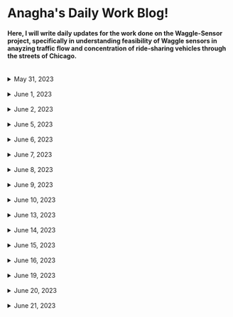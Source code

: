 # Anagha's Daily Work Blog!

#### Here, I will write daily updates for the work done on the Waggle-Sensor project, specifically in understanding feasibility of Waggle sensors in anayzing traffic flow and concentration of ride-sharing vehicles through the streets of Chicago.

<br/>

<details>
<summary> May 31, 2023 </summary>

### May 31, 2023
  
  **Goal:**  Modify image in Python by overlaying Uber (or Lyft) sticker on front car windshield
  
  Worked on image augmentation using OpenCV and Python Imaging Library (PIL):
    
  * Downloaded generic car image and Uber sticker logo from Google
  * Resized Uber sticker through cv2 `resize`
  * Used mouse-click function to identify exact location/coordinate points of Uber sticker location
  * Used cv2, PIL, and Numpy image functions to overlay uber sticker on car, specifically through `warpPerspective` function
  
Other:
  * Gained access to Sage Data Client API Github Repo (contains Waggle sensor street images)
  * Gained authorization credentials for the Sage Continuum Portal (used to download sensor node images from a given timespan, date, location, and plugin)
  
</details>


<br/>


<details>
<summary> June 1, 2023 </summary>

### June 1, 2023
  
  **Goal:**  Download images from `Plugin-Image-Sampler` filter from Waggle nodes in center of Chicago using Sage Continuum Portal and divide all images into equal quadrants for image augmentation
  
  Worked on retrieving and downloading Waggle node images in Chicago from portal for a specific date and sensor:
    
  * Developed `urls.txt` file to retrieve image links from node W026 from Sage Data API, and output the links to a python file to download onto system, with the help of Sean and Yufeng
  * Worked on dividing one image into 4 quadrants using numpy arrays through center x, y, width, and height values, along with cv2 functions
  * Parsed through 20, May 31 images from node W026 using Global python module to divide each image in folder into 4 equal quadrants
  * Wrote each image quadrant into separate file, compiled all quadrants into additional folder
  
Other:
  * First team research meeting today! 
  * Still waiting on ANL login information to access worktation desktop and accounts

</details>


<br/>


<details>
<summary> June 2, 2023 </summary>

### June 2, 2023
  
  **Goal:**  Use quadrant images from `Plugin-Image-Sampler` filter from Waggle nodes and add Uber Stickers to each quadrant (if a car is present)
  
  Worked on writing several functions to read and traverse through one set of quadrant images, add stickers to each car present, and save new image:
    
  * Used OpenCV `imshow` and glob library to read in image and first divide into quadrants
  * Wrote a `setSticker` function to overlay sticker on a chosen section of the image (specifically on the back or front of a car)
  * Parsed through each of the 4 quadrants and called function to overlay sticker on cars if possible (key pressed to skip or move onto next image)
  * Saved each augmented image into the same original file
  
Other:
  * Received ANL login - created Github SSH key and LCRC account to gain access to Waggle Project

</details>


<br/>


<details>
<summary> June 5, 2023 </summary>

### June 5, 2023
  
  **Goal:**  Augment all node images in folder and include randomization feature - traverse through every image (from chosen timespan & node) and add random rideshare logo/sticker on coordinates of choice
  
  Worked on writing several functions to read and traverse through an entire folder of node images, divide them into quadrants, add random sticker in chosen location, and save new image:
    
  * Used OpenCV `imshow` and glob library to read in each image and divide into quadrants
  * Wrote `random_sticker` function to choose random rideshare-vehicle sticker from given folder (from Uber + Lyft)
  * Wrote a `setSticker` function to overlay random sticker on a chosen section of the image (specifically on the back or front of a car)
  * Parsed through each of the 4 quadrants of every image, and call function to overlay sticker on cars if possible (key pressed to skip or move onto next image)
  * Saved each augmented image into the same original file
  
Other:
  * Set up workstation computer, downloaded necessary files/applications and started coding!
  * Committed updated python notebook to GitHub Image_Augmentation folder
  * Downloaded images from node W07B `image-sampler` plugin for the entire month of May (~800 images downloaded) - inspired by Python script + file from Sean

</details>


<br/>


<details>
<summary> June 6, 2023 </summary>

### June 6, 2023
  
  **Goal:**  Start creating training dataset using Node W07B May 1-31, 2023 images.
  
  Add ridesharing vehicle stickers onto images from Node W07B in the Month of May:
    
  * Used image augmentation functions (from RideSharingAddition notebook) to augment more than **960** images 
  * Saved each augmented image into new quadrant file
  
Other:
  * The YoloV7 object identification machine learning framework will be used to create the machine learning ridesharing vehicle model
  * End goal is to finish training, validating, and testing ML model by end of June for Waggle nodes deployed at O'Hare Airport

</details>


<br/>


<details>
<summary> June 7, 2023 </summary>

### June 7, 2023
  
  **Goal:**  Work on training dataset using Node W026 and W02C May 1-31, 2023 images.
  
  Add ridesharing vehicle stickers onto images from Node W026 and W02C in the Month of May:
    
  * Used image augmentation functions (from RideSharingAddition notebook) to augment more than **2000** images (1200 from W026 and 800 from W02C) 
  * Saved each augmented image into new quadrant file
  
Other:
  * Starting to learn about YoloV7 object identification framework + bounding boxes needed to identify stickers on top of cars
  * May need to run model on Google Colab depending on computer GPU capabilities

</details>


<br/>


<details>
<summary> June 8, 2023 </summary>

### June 8, 2023
  
  **Goal:** Start learning (follow/read tutorials, etc.) about YoloV7 object identification ML framework
  
 Start creating Bounding Boxes for sample (30-image) dataset using YoloLabels and train and test data on Google Colab
    
  * Read several tutorials + documentation on YoloV7, its used cases, and basic code blocks on training and testing a custom dataset
  * Set up YoloLabel software to add bounding boxes around the ridesharing stickers - labelled small sample dataset for practice
  * Installed YoloV7 packages, divided sample dataset into training, validation, and testing folders (along with image annotations .txt files)
  * Using Google Colab: trained & tested model - very poor performance but main purpose was to get accustomed to YoloV7 framework
  
Other:
  * Group Research Meeting: May need to add bounding boxes around individual ridesharing stickers or around cars - see which produces optimal results
  * Make sure to use a key metric (i.e. identifying correct number of ridesharing vehicles in picture) to compare different versions of ML model -> seeing which method of bounding boxes produces a number closer to the correct key metric - thanks to Sean for this suggestion
  * Additional thoughts: Can try to use ViLT model proposed by HuggingFace to see its performance - no supervision or previous labeling required (idea proposed by Sean)

</details>


<br/>


<details>
<summary> June 9, 2023 </summary>

### June 9, 2023
  
  **Goal:** Start annotating data using YoloLabel platform
  
 Start creating Bounding Boxes around ridesharing sticker images for each node's data
    
  * Read several tutorials + installation guides on YoloLabel, and the proper method to annotate data (bounding box should only enclose object, and no more)
  * Set up YoloLabel software to add bounding boxes around the ridesharing stickers
  * Started adding bounding boxes for Nodes W07B - currently adding bounding boxes around specific ridesharing stickers (and not the entire car) - may have to test accuracy of model against key metric (# of ridesharing vehicles in image) to test performance
  
Other:
  * Played around with ViLT model by HuggingFace (followed basic tutorial and asked question on pre-trained model - poor performance, but will have to look into it more later!)

</details>


<br/>


<details>
<summary> June 10, 2023 </summary>

### June 10, 2023
  
  **Goal:** Finish annotating data with YoloLabel platform and randomly divide data for model training, validation, and testing
  
 Finish creating Boundary Boxes for all nodes, divided data for each node into folders
    
  * Finished creating boundary boxes for Nodes W02C and W026 - added boxes around specific ridesharing stickers in images - total ~2960 labelled images + text annotation files
  * Wrote Python script (`divide_data.ipynb`) to randomly divide original images + corresponding labelled text files into 3 folders (train, val, test) using Python's `random`, `glob`, and `shutil` libraries
  
Other:
  * Finished 3 required trainings

</details>



<br/>


<details>
<summary> June 13, 2023 </summary>

### June 13, 2023
  
  **Goal:** Start creating YoloV7 model trained on custom rideshare vehicle data
  
 Uploaded data + Yolov7 folder to Google drive, created python script to train model
    
  * Upload divided data into Google Drive
  * Used basic Yolov7 tutorial to train model on custom data (75 epochs - took about 5-6 hrs), used custom `weight.py`
  * Tested model with 15% confidence level on test images - classified 0 images as rideshare vehicles :'(
  * Read guides explaining how to train model with transfer learning approach, next goal is to use pretrained model and train with additional custom data for higher accuracy
  
Other:
  * Finished 2 required trainings

</details>


<br/>


<details>
<summary> June 14, 2023 </summary>

### June 14, 2023
  
  **Goal:** Create transfer-learned model using PyTorch pretrained weights + CNN
  
 Uploaded node data, used transfer-learning approach to improve accuracy of rideshare sticker recognition, analyzed loss-charts + accuracy, tested model with images
    
  * Upload W07B randomly divided data into Google Drive (saved into 3 folders, each with 2 class - Normal and Rideshare)
  * Used Pytorch convolutional neural network model and pretrained weights (`IMAGENET1K_V1`) to reset and train last layer of model with custom data (approx. 2000 images)
  * Final accuracy of 91.0526%, trained twice with 25 epochs each (cnn model also finetuned with custom data)
  * Created epochs vs. training loss chart - training loss decreased from 0.6976 to 0.3578 throughout first 25 epochs
  
Other:
  * Finished several required trainings

</details>



<br/>



<details>
<summary> June 15, 2023 </summary>

### June 15, 2023
  
  **Goal:** Create new training transfer-learned model with `ResNet18` pretrained weights for **entire** Chicago dataset
  
 Created training transfer learned model and developed Validation and Training Accuracy and Loss Charts
    
  * Randomly divided nodes W07B, W026, and W02C data into training and validation folders
  * Uploaded node W07B, W026, and W02C folders (zip files) to Colab - changed python script to account for entire dataset
  * Trained transfer-learned model with `Resnet18 IMAGENET1K_V1` preweights - 2 stages
    * Stage 1: Loading pretrained model, optimizing all parameters with custom data - finetuning Convolutional Neural network
    * Stage 2: Loading pretrained model, optimizing only final few layers with custom data
  * Made updates to training python script and included epoch accuracy and loss data feature to store data values
  * Created training + validation loss and accuracy stage 1 charts (see `Plots` folder)
  
Other:
  * Finished 2 required trainings

</details>



<br/>



<details>
<summary> June 16, 2023 </summary>

### June 16, 2023
  
  **Goal:** Create new training transfer-learned model with `ResNet50 IMAGENET1K_V2`  pretrained weights for **entire** Chicago dataset
  
 Created ResNet50 transfer learned model and developed Validation and Training Accuracy and Loss Charts
    
  * Does ResNet50 Model perform better than ResNet18?
    * ResNet50: Bottleneck Residual Building Block = faster training, higher accuracy, updated model with more training data
  * Final accuracy of `0.936968` for Stage 1 (optimizing all model parameters)   
  * Created training + validation loss and accuracy stage 1 charts (see `Plots` folder, image 2)
  
Other:
  * Finished 3 required trainings (only 5 left!)
  * GPU in Colab ran out :(

</details>



<br/>



<details>
<summary> June 19, 2023 </summary>

### June 19, 2023
  
  **Goal:** Create new ml model using finetuning approach with YoloV7 pretrained model
  
 Finetuned Yolov7 model (previously trained on COCO dataset)
    
  * Uploaded all images into alternative drive account (to access additional GPU without waiting
  * Created new image recognition model using pretrained YoloV7 model, and finetuning/custom training final layers with custom dataset
    * 100 epochs (`results.txt` file generated after) 
  * Created extra testing dataset using W07A node images
  
Other:
  * Finished all required trainings (only SEC160 left)
  * GPU in Colab ran out :(

</details>



<br/>



<details>
<summary> June 20, 2023 </summary>

### June 20, 2023
  
  **Goal:** Create new ML model using finetuning approach with YoloV7 pretrained model
  
 Finetuned using training stages + create new **YoloV8** model
    
  * Previous model not able to finish training due to GPU limits (only trained about 40 epochs)
  * New approach: Train model in stages of 10 epochs at once
    * Used pre-trained COCO dataset Yolov7 weight for stage1, for additional stages use previous 10 epoch `best.pt` weight generated from model
  * Only 4 stages (total 40 epochs) ran before GPU allocated in Colab ran out
  * Generated new YoloV8 model trained on custom data using 30 epochs (may need to train for longer) and with `yolov8n.pt` weights
    * Precision: `0.804`, Recall: `0.803 ` 
    * See `Plots` and `Yolov8_Model` file for precision-recall chart and test predictions
  * YoloV8 model detects stickers in large image quadrants (not able to detect rideshare stickers given full image)
  
Other:
  * Yolov8 custom-trained model may be a promising approach, as Recall & Precision values are ~80% and predictions are much better than YoloV7 with just 30 epochs!!
  * Talked to Sean about Jupyter offerings in ALCF without GPU restrictions


</details>



<br/>



<details>
<summary> June 21, 2023 </summary>

### June 21, 2023
  
  **Goal:** Train YolOV8 model, create new rideshare dataset with noise + darker stickers
  
 Trained YoloV8 model using 2 training stages, created new pipeline for noisy images
    
  * First stage: Trained pretrained YoloV8 model using `yolov8n.pt` weights for 30 epochs
    * Precision: `0.804`, Recall: `0.803`  
  * Second stage: Custom trained YoloV8 model using `best.pt` weights for 30 additional eopchs
    * Precision: `0.834`, Recall: `0.787`
  * Tried training for third stage - precision and recall declined (rejected) 
  * Altered image_augmentation pipeline to include addition of random noise (from s&p, salt, pepper, speckle, gaussian) and increased rideshare sticker darkness
    * Performed major bug fix that previously prevented certain images from being altered/overlayed with stickers due to numpy array issues
    * See `Adding_noise.ipynb` in Image Augmentation folder 
  * Started creating new augmented dataset using May and June data from node `W07A`
    * Target: 1000 rideshare images with an additional 100-150 background  
   
Other:
  * Target 100 epochs or 3-4 training stages of 30 epochs each once GPU access from ALCF is provided


</details>




